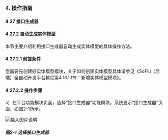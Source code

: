 ### 4. 操作指南

#### 4.27 接口生成器

#### 4.27.2 自动生成实体模型

本节主要介绍利用接口生成器自动生成实体模型的具体操作方法。

#### 4.27.2.1 前提条件

您需要先创建好实体模型模块，关于如何创建实体模型具体请参见《SoFlu（后端）全自动开发平台教程第4.16.1.1节：新增实体模型模块》。

#### 4.27.2.2 操作步骤

a）在平台功能模块页面，选择“接口生成器”功能模块，系统显示“接口生成器”页面，如图2-1所示。

![输入图片说明](../../../../images/SoFlu%EF%BC%88%E5%90%8E%E7%AB%AF%EF%BC%89%E5%BC%80%E5%8F%91%E5%B9%B3%E5%8F%B0/1.%20%E6%9C%80%E6%96%B0%E7%89%88%E6%9C%AC%20-%20%E6%9B%B4%E6%96%B0%E6%97%A5%E6%9C%9F%20-%202022.10.08/4.%20%E6%93%8D%E4%BD%9C%E6%8C%87%E5%8D%97/27.%20%E6%8E%A5%E5%8F%A3%E7%94%9F%E6%88%90%E5%99%A8/2-1.png)

##### 图2-1 选择接口生成器
